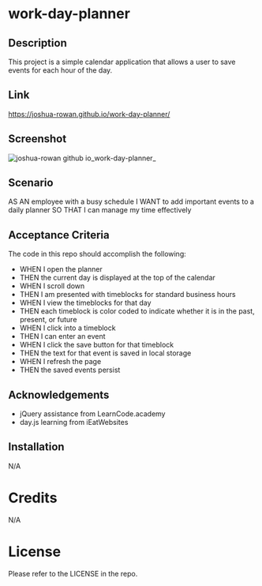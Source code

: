 # work-day-planner

## Description

This project is a simple calendar application that allows a user to save events for each hour of the day.

## Link
https://joshua-rowan.github.io/work-day-planner/

## Screenshot
![joshua-rowan github io_work-day-planner_](https://github.com/joshua-rowan/work-day-planner/assets/127271690/5581e2e2-cd7c-45d7-b495-07b6ac2bdc52)

## Scenario

AS AN employee with a busy schedule
I WANT to add important events to a daily planner
SO THAT I can manage my time effectively

## Acceptance Criteria

The code in this repo should accomplish the following:

* WHEN I open the planner
* THEN the current day is displayed at the top of the calendar
* WHEN I scroll down
* THEN I am presented with timeblocks for standard business hours
* WHEN I view the timeblocks for that day
* THEN each timeblock is color coded to indicate whether it is in the past, present, or future
* WHEN I click into a timeblock
* THEN I can enter an event
* WHEN I click the save button for that timeblock
* THEN the text for that event is saved in local storage
* WHEN I refresh the page
* THEN the saved events persist

## Acknowledgements
* jQuery assistance from LearnCode.academy
* day.js learning from iEatWebsites

## Installation
N/A

# Credits
N/A

# License
Please refer to the LICENSE in the repo.
